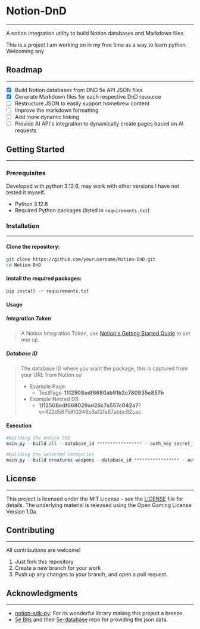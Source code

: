 # Notion-DnD
---

A notion integration utility to build Notion databases and Markdown files.

This is a project I am working on in my free time as a way to learn python. Welcoming any 

## Roadmap
---

- [x] Build Notion databases from DND 5e API JSON files
- [x] Generate Markdown files for each respective DnD resource
- [ ] Restructure JSON to easily support homebrew content
- [ ] Improve the markdown formatting
- [ ] Add more dynamic linking
- [ ] Provide AI API's integration to dynamically create pages based on AI requests

## Getting Started
---
### Prerequisites

Developed with python 3.12.6, may work with other versions I have not tested it myself.
- Python 3.12.6
- Required Python packages (listed in `requirements.txt`)

### Installation
---

#### Clone the repository:
```sh
git clone https://github.com/yourusername/Notion-DnD.git
cd Notion-DnD
```

#### Install the required packages:
```sh
pip install -r requirements.txt
```

#### Usage
##### Integration Token
> A Notion Integration Token, use [Notion's Getting Started Guide](https://www.notion.so/profile/integrations) to set one up.
##### Database ID
> The database ID where you want the package, this is captured from your URL from Notion.so
> - Example Page: 
>   - TestPage-**1112508edf6680ab91b2c780935e857b**
> - Example Nested DB 
>   - **1112508edf668029ad26c7a557c042a7**?v=422d58758f0348b3a12fe67abbc92cac
#### Execution
```python
#Building the entire SRD
main.py --build all --database_id ***************** --auth_key secret_*****************

#Building the selected categories
main.py --build creatures weapons --database_id ***************** --auth_key secret_*****************
```

## License
---

This project is licensed under the MIT License - see the [LICENSE](LICENSE) file for details. The underlying material is released using the Open Gaming License Version 1.0a

## Contributing
---
All contributions are welcome!

1. Just fork this repository
2. Create a new branch for your work
3. Push up any changes to your branch, and open a pull request. 

## Acknowledgments
---
- [notion-sdk-py](https://github.com/ramnes/notion-sdk-py): For its wonderful library making this project a breeze.
- [5e Bits](https://github.com/5e-bits) and their [5e-database](https://github.com/5e-bits/5e-database) repo for providing the json data.